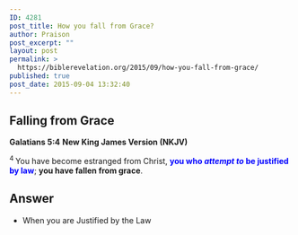 ```yaml
---
ID: 4281
post_title: How you fall from Grace?
author: Praison
post_excerpt: ""
layout: post
permalink: >
  https://biblerevelation.org/2015/09/how-you-fall-from-grace/
published: true
post_date: 2015-09-04 13:32:40
---
```

<h2>Falling from Grace</h2>
<strong>Galatians 5:4</strong>
<strong> New King James Version (NKJV)</strong>

<span id="en-NKJV-29167" class="text Gal-5-4"><sup class="versenum">4 </sup>You have become estranged from Christ, <span style="color: #0000ff;"><strong>you who <i>attempt to</i> be justified by law</strong></span>; <strong>you have fallen from grace</strong>.</span>
<h2>Answer</h2>
<ul>
	<li>When you are Justified by the Law</li>
</ul>